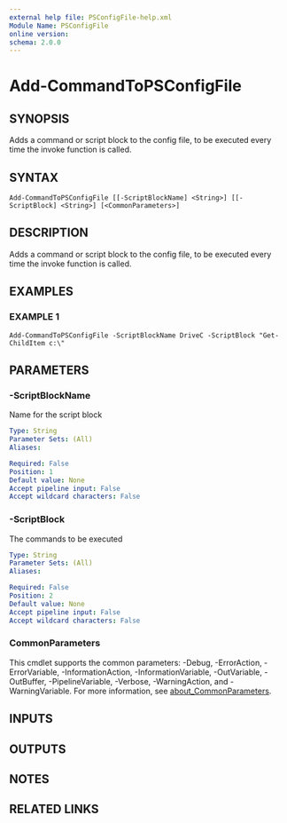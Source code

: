 ```yaml
---
external help file: PSConfigFile-help.xml
Module Name: PSConfigFile
online version:
schema: 2.0.0
---
```


# Add-CommandToPSConfigFile

## SYNOPSIS
Adds a command or script block to the config file, to be executed every time the invoke function is called.

## SYNTAX

```
Add-CommandToPSConfigFile [[-ScriptBlockName] <String>] [[-ScriptBlock] <String>] [<CommonParameters>]
```

## DESCRIPTION
Adds a command or script block to the config file, to be executed every time the invoke function is called.

## EXAMPLES

### EXAMPLE 1
```
Add-CommandToPSConfigFile -ScriptBlockName DriveC -ScriptBlock "Get-ChildItem c:\"
```

## PARAMETERS

### -ScriptBlockName
Name for the script block

```yaml
Type: String
Parameter Sets: (All)
Aliases:

Required: False
Position: 1
Default value: None
Accept pipeline input: False
Accept wildcard characters: False
```

### -ScriptBlock
The commands to be executed

```yaml
Type: String
Parameter Sets: (All)
Aliases:

Required: False
Position: 2
Default value: None
Accept pipeline input: False
Accept wildcard characters: False
```

### CommonParameters
This cmdlet supports the common parameters: -Debug, -ErrorAction, -ErrorVariable, -InformationAction, -InformationVariable, -OutVariable, -OutBuffer, -PipelineVariable, -Verbose, -WarningAction, and -WarningVariable. For more information, see [about_CommonParameters](http://go.microsoft.com/fwlink/?LinkID=113216).

## INPUTS

## OUTPUTS

## NOTES

## RELATED LINKS
